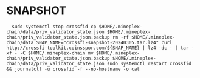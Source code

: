 # SNAPSHOT


`  sudo systemctl stop crossfid
  cp $HOME/.mineplex-chain/data/priv_validator_state.json $HOME/.mineplex-chain/priv_validator_state.json.backup
  rm -rf $HOME/.mineplex-chain/data
  SNAP_NAME="crossfi-snapshot-20240305.tar.lz4"
  curl http://crossfi-toolkit.coinsspor.com/${SNAP_NAME} | lz4 -dc - | tar -xf - -C $HOME/.mineplex-chain
  mv $HOME/.mineplex-chain/priv_validator_state.json.backup $HOME/.mineplex-chain/data/priv_validator_state.json
  sudo systemctl restart crossfid && journalctl -u crossfid -f --no-hostname -o cat`
  
  
